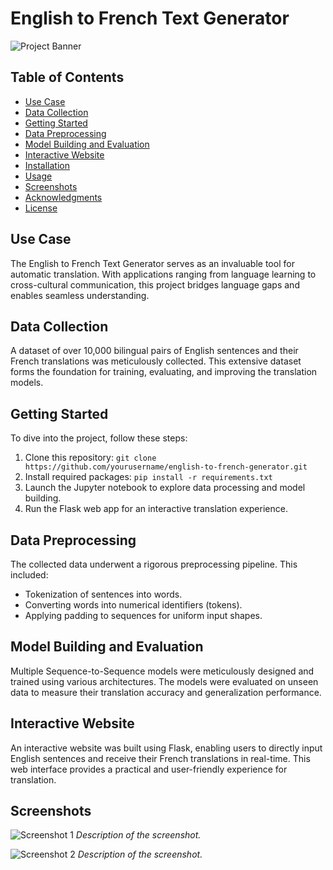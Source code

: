 # English to French Text Generator

![Project Banner](![image](https://github.com/Himanshgit5458/English2French/assets/96855684/b5ee0760-3e88-4560-9921-651b9e7bb26e)
)

## Table of Contents

- [Use Case](#use-case)
- [Data Collection](#data-collection)
- [Getting Started](#getting-started)
- [Data Preprocessing](#data-preprocessing)
- [Model Building and Evaluation](#model-building-and-evaluation)
- [Interactive Website](#interactive-website)
- [Installation](#installation)
- [Usage](#usage)
- [Screenshots](#screenshots)
- [Acknowledgments](#acknowledgments)
- [License](#license)

## Use Case

The English to French Text Generator serves as an invaluable tool for automatic translation. With applications ranging from language learning to cross-cultural communication, this project bridges language gaps and enables seamless understanding.

## Data Collection

A dataset of over 10,000 bilingual pairs of English sentences and their French translations was meticulously collected. This extensive dataset forms the foundation for training, evaluating, and improving the translation models.

## Getting Started

To dive into the project, follow these steps:

1. Clone this repository: `git clone https://github.com/yourusername/english-to-french-generator.git`
2. Install required packages: `pip install -r requirements.txt`
3. Launch the Jupyter notebook to explore data processing and model building.
4. Run the Flask web app for an interactive translation experience.

## Data Preprocessing

The collected data underwent a rigorous preprocessing pipeline. This included:
- Tokenization of sentences into words.
- Converting words into numerical identifiers (tokens).
- Applying padding to sequences for uniform input shapes.

## Model Building and Evaluation

Multiple Sequence-to-Sequence models were meticulously designed and trained using various architectures. The models were evaluated on unseen data to measure their translation accuracy and generalization performance.

## Interactive Website

An interactive website was built using Flask, enabling users to directly input English sentences and receive their French translations in real-time. This web interface provides a practical and user-friendly experience for translation.

## Screenshots

![Screenshot 1](screenshots/screenshot1.png)
_Description of the screenshot._

![Screenshot 2](screenshots/screenshot2.png)
_Description of the screenshot._




